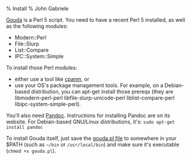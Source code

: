 % Install
% John Gabriele

[Gouda](https://github.com/uvtc/gouda) is a Perl 5 script. You need to
have a recent Perl 5 installed, as well as the following modules:

  * Modern::Perl
  * File::Slurp
  * List::Compare
  * IPC::System::Simple

To install those Perl modules:

  * either use a tool like
    [cpanm](http://search.cpan.org/perldoc?cpanm), or
  * use your OS's package management tools. For example, on a
    Debian-based distribution, you can apt-get install those prereqs
    (they are libmodern-perl-perl libfile-slurp-unicode-perl
    liblist-compare-perl libipc-system-simple-perl).

You'll also need
[Pandoc](http://johnmacfarlane.net/pandoc/). Instructions for
installing Pandoc are on its website. For Debian-based GNU/Linux
distributions, it's: `sudo apt-get install pandoc`

To install Gouda itself, just save the [gouda.pl
file](https://raw.github.com/uvtc/gouda/master/gouda.pl) to somewhere
in your $PATH (such as `~/bin` or `/usr/local/bin`) and make sure it's
executable (`chmod +x gouda.pl`).

